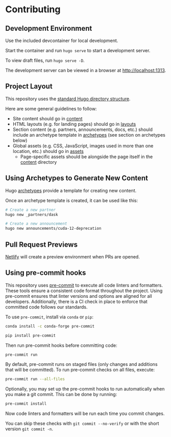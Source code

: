 # Contributing

## Development Environment

Use the included devcontainer for local development.

Start the container and run `hugo serve` to start a development server.

To view draft files, run `hugo serve -D`.

The development server can be viewed in a browser at <http://localhost:1313>.

## Project Layout

This repository uses the [standard Hugo directory structure](https://gohugo.io/getting-started/directory-structure/).

Here are some general guidelines to follow:

- Site content should go in [content](./content/)
- HTML layouts (e.g. for landing pages) should go in [layouts](./layouts/)
- Section content (e.g. partners, announcements, docs, etc.) should include an archetype template in [archetypes](./archetypes/) (see section on archetypes below)
- Global assets (e.g. CSS, JavaScript, images used in more than one location, etc.) should go in [assets](./assets/)
  - Page-specific assets should be alongside the page itself in the [content](./content/) directory

## Using Archetypes to Generate New Content

Hugo [archetypes](https://gohugo.io/content-management/archetypes/) provide a template for creating new content.

Once an archetype template is created, it can be used like this:

```sh
# Create a new partner
hugo new _partners/dask

# Create a new announcement
hugo new announcements/cuda-12-deprecation
```

## Pull Request Previews

[Netlify](https://www.netlify.com/) will create a preview environment when PRs are opened.

## Using pre-commit hooks

This repository uses [pre-commit](https://pre-commit.com/) to execute all code linters and
formatters. These tools ensure a consistent code format throughout the project. Using pre-commit
ensures that linter versions and options are aligned for all developers. Additionally, there is a CI
check in place to enforce that committed code follows our standards.

To use `pre-commit`, install via `conda` or `pip`:

```bash
conda install -c conda-forge pre-commit
```

```bash
pip install pre-commit
```

Then run pre-commit hooks before committing code:

```bash
pre-commit run
```

By default, pre-commit runs on staged files (only changes and additions that will be committed).
To run pre-commit checks on all files, execute:

```bash
pre-commit run --all-files
```

Optionally, you may set up the pre-commit hooks to run automatically when you make a git commit. This can be done by running:

```bash
pre-commit install
```

Now code linters and formatters will be run each time you commit changes.

You can skip these checks with `git commit --no-verify` or with the short version `git commit -n`.
